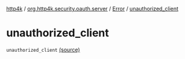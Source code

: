 [http4k](../../index.md) / [org.http4k.security.oauth.server](../index.md) / [Error](index.md) / [unauthorized_client](./unauthorized_client.md)

# unauthorized_client

`unauthorized_client` [(source)](https://github.com/http4k/http4k/blob/master/http4k-security-oauth/src/main/kotlin/org/http4k/security/oauth/server/GenerateAccessToken.kt#L94)
